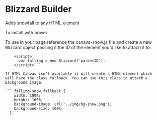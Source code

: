# Blizzard Builder
Adds snowfall to any HTML element

To install with bower

To use in your page reference the canavs-snow.js file and create a new Blizzard object passing it the ID of the element you'd like to attach it to:

``` <script type='text/javascript' src='../canvas-snow.js'></script>
    <script>
      var falling = new Blizzard('parentID');
    </script>```

If HTML Canvas isn't available it will create a HTML element which will have the class fallback. You can use this class to attach a background image:

```.falling-snow.fallback {
    width: 100%;
    height: 100%;
    background-image: url('../img/bg-snow.png');
    background-size: 100%;
  }```
